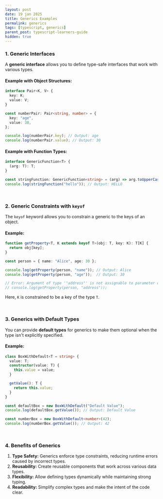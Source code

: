 ```yaml
---
layout: post
date: 19 jan 2025
title: Generics Examples
permalink: generics
tags: [typescript, generics]
parent_post: typescript-learners-guide
hidden: true
---
```




### **1. Generic Interfaces**

A **generic interface** allows you to define type-safe interfaces that work with various types.

#### Example with Object Structures:
```typescript
interface Pair<K, V> {
  key: K;
  value: V;
}

const numberPair: Pair<string, number> = {
  key: "age",
  value: 30,
};

console.log(numberPair.key); // Output: age
console.log(numberPair.value); // Output: 30
```

#### Example with Function Types:
```typescript
interface GenericFunction<T> {
  (arg: T): T;
}

const stringFunction: GenericFunction<string> = (arg) => arg.toUpperCase();
console.log(stringFunction("hello")); // Output: HELLO
```
<br>
 

### **2. Generic Constraints with `keyof`**

The `keyof` keyword allows you to constrain a generic to the keys of an object.

#### Example:
```typescript
function getProperty<T, K extends keyof T>(obj: T, key: K): T[K] {
  return obj[key];
}

const person = { name: "Alice", age: 30 };

console.log(getProperty(person, "name")); // Output: Alice
console.log(getProperty(person, "age"));  // Output: 30

// Error: Argument of type '"address"' is not assignable to parameter of type 'keyof T'
// console.log(getProperty(person, "address"));
```

Here, `K` is constrained to be a key of the type `T`.

<br>
 
### **3. Generics with Default Types**

You can provide **default types** for generics to make them optional when the type isn't explicitly specified.

#### Example:
```typescript
class BoxWithDefault<T = string> {
  value: T;
  constructor(value: T) {
    this.value = value;
  }

  getValue(): T {
    return this.value;
  }
}

const defaultBox = new BoxWithDefault("Default Value");
console.log(defaultBox.getValue()); // Output: Default Value

const numberBox = new BoxWithDefault<number>(42);
console.log(numberBox.getValue()); // Output: 42
```
<br>
 

### **4. Benefits of Generics**

1. **Type Safety:** Generics enforce type constraints, reducing runtime errors caused by incorrect types.
2. **Reusability:** Create reusable components that work across various data types.
3. **Flexibility:** Allow defining types dynamically while maintaining strong typing.
4. **Readability:** Simplify complex types and make the intent of the code clear.

